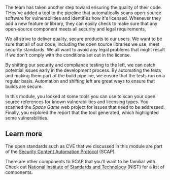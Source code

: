 The team has taken another step toward ensuring the quality of their code. THey've added a tool to the pipeline that automatically scans open-source software for vulnerabilities and identifies how it's licensed. Whenever they add a new feature or library, they can easily check to make sure that any open-source component meets all security and legal requirements.

We all strive to deliver quality, secure products to our users. We want to be sure that all of our code, including the open source libraries we use, meet security standards. We all want to avoid any legal problems that might result if we don't comply with the conditions set out in the license.

By shifting our security and compliance testing to the left, we can catch potential issues early in the development process. By automating the tests and making them part of the build pipeline, we ensure that the tests run on a regular basis.  Automation and shifting left are great ways to ensure that builds are secure.

In this module, you looked at some tools you can use to scan your open source references for known vulnerabilities and licensing types. You scanned the _Space Game_ web project for issues that need to be addressed. Finally, you explored the report that the tool generated, which highlighted some vulnerabilities.

## Learn more

The open standards such as CVE that we discussed in this module are part of the [Security Content Automation Protocol](https://csrc.nist.gov/projects/security-content-automation-protocol?azure-portal=true) (SCAP).

There are other components to SCAP that you'll want to be familiar with. Check out [National Institute of Standards and Technology](https://csrc.nist.gov/projects/security-content-automation-protocol?azure-portal=true) (NIST) for a list of components.